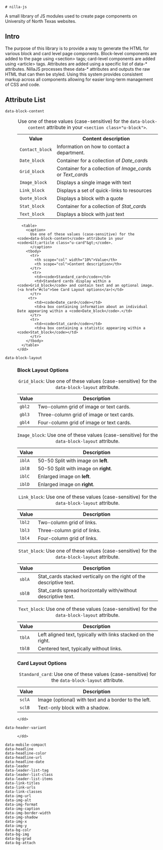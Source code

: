 	# nilla-js
<p>A small library of JS modules used to create page components on University of North Texas websites.</p>
<h2>Intro</h2>
<p>The purpose of this library is to provide a way to generate the HTML for various block and card level page components. Block-level components are added to the page using &lt;section&gt; tags; card-level components are added using &lt;article&gt; tags. Attributes are added using a specific list of data-* attributes. NillaJS processes these data-* attributes and outputs the raw HTML that can then be styled. Using this system provides consistent markup across all components allowing for easier long-term management of CSS and code.</p>
<h2>Attribute List</h2>
<dl>
	<dt><code>data-block-content</code></dt>
	<dd>
      <table>
        <caption>
          Use one of these values (case-sensitive) for the <code>data-block-content</code> attribute in your <code>&lt;section class="u-block"&gt;</code>.
          </caption>
        <tbody>
          <tr>
            <th scope="col" width="10%">Value</th>
            <th scope="col">Content description</th>
          </tr>
          <tr>
            <td><code>Contact_block</code></td>
            <td>Information on how to contact a department.</td>
          </tr>
          <tr>
            <td><code>Date_block</code></td>
            <td>Container for a collection of <em>Date_card</em>s</td>
          </tr>
          <tr>
            <td><code>Grid_block</code></td>
            <td>Container for a collection of <em>Image_card</em>s or <em>Text_card</em>s</td>
          </tr>
          <tr>
            <td><code>Image_block</code></td>
            <td>Displays a single image with text</td>
          </tr>
          <tr>
            <td><code>Link_block</code></td>
            <td>Displays a set of quick-links to resources</td>
          </tr>
          <tr>
            <td><code>Quote_block</code></td>
            <td>Displays a block with a quote</td>
          </tr>
          <tr>
            <td><code>Stat_block</code></td>
            <td>Container for a collection of <em>Stat_card</em>s</td>
          </tr>
          <tr>
            <td><code>Text_block</code></td>
            <td>Displays a block with just text</td>
          </tr>
        </tbody>
      </table>

      <table>
        <caption>
          Use one of these values (case-sensitive) for the <code>data-block-content</code> attribute in your <code>&lt;article class="u-card"&gt;</code>.
          </caption>
        <tbody>
          <tr>
            <th scope="col" width="10%">Value</th>
            <th scope="col">Content description</th>
          </tr>
           <tr>
            <td><code>Standard_card</code></td>
            <td>Standard cards display within a <code>Grid_block</code> and contain text and an optional image. (<a href="#clo">See Card Layout options</a>)</td>
          </tr>
         <tr>
            <td><code>Date_card</code></td>
            <td>a box containing information about an individual Date appearing within a <code>Date_block</code>.</td>
          </tr>
          <tr>
            <td><code>Stat_card</code></td>
            <td>a box containing a statistic appearing within a <code>Stat_block</code></td>
          </tr>
        </tbody>
      </table>	
	</dd>
<dt><code>data-block-layout</code></dt>
	<dd>
		<h3>Block Layout Options</h3>
		<table>
			<caption><code>Grid_block</code>: Use one of these values (case-sensitive) for the <code>data-block-layout</code> attribute.</caption>
			<thead>
				<th scope="col" width="10%">Value</th>
				<th scope="col">Description</th>
			</thead>
			<tbody>
				<tr>
					<td><code>gbl2</code></td>
					<td>Two-column grid of image or text cards.</td>
				</tr>
				<tr>
					<td><code>gbl3</code></td>
					<td>Three-column grid of image or text cards.</td>
				</tr>
				<tr>
					<td><code>gbl4</code></td>
					<td>Four-column grid of image or text cards.</td>
				</tr>
			</tbody>
		</table>
		<table>
			<caption><code>Image_block</code>: Use one of these values (case-sensitive) for the <code>data-block-layout</code> attribute.</caption>
			<thead>
				<th scope="col" width="10%">Value</th>
				<th scope="col">Description</th>
			</thead>
			<tbody>
				<tr>
					<td><code>iblA</code></td>
					<td>50-50 Split with image on <strong>left</strong>.</td>
				</tr>
				<tr>
					<td><code>iblB</code></td>
					<td>50-50 Split with image on <strong>right</strong>.</td>
				</tr>
				<tr>
					<td><code>iblC</code></td>
					<td>Enlarged image on <strong>left</strong>.</td>
				</tr>
				<tr>
					<td><code>iblD</code></td>
					<td>Enlarged image on <strong>right</strong>.</td>
				</tr>
			</tbody>
		</table>
		<table>
			<caption><code>Link_block</code>: Use one of these values (case-sensitive) for the <code>data-block-layout</code> attribute.</caption>
			<thead>
				<th scope="col" width="10%">Value</th>
				<th scope="col">Description</th>
			</thead>
			<tbody>
				<tr>
					<td><code>lbl2</code></td>
					<td>Two-column grid of links.</td>
				</tr>
				<tr>
					<td><code>lbl3</code></td>
					<td>Three-column grid of links.</td>
				</tr>
				<tr>
					<td><code>lbl4</code></td>
					<td>Four-column grid of links.</td>
				</tr>
			</tbody>
		</table>
		<table>
			<caption><code>Stat_block</code>: Use one of these values (case-sensitive) for the <code>data-block-layout</code> attribute.</caption>
			<thead>
				<th scope="col" width="10%">Value</th>
				<th scope="col">Description</th>
			</thead>
			<tbody>
				<tr>
					<td><code>sblA</code></td>
					<td>Stat_cards stacked vertically on the right of the descriptive text.</td>
				</tr>
				<tr>
					<td><code>sblB</code></td>
					<td>Stat_cards spread horizontally with/without descriptive text.</td>
				</tr>
			</tbody>
		</table>
		<table>
			<caption><code>Text_block</code>: Use one of these values (case-sensitive) for the <code>data-block-layout</code> attribute.</caption>
			<thead>
				<th scope="col" width="10%">Value</th>
				<th scope="col">Description</th>
			</thead>
			<tbody>
				<tr>
					<td><code>tblA</code></td>
					<td>Left aligned text, typically with links stacked on the right.</td>
				</tr>
				<tr>
					<td><code>tblB</code></td>
					<td>Centered text, typically without links.</td>
				</tr>
			</tbody>
		</table>
		<h3><a name="clo">Card Layout Options</a></h3>
		<table>
			<caption><code>Standard_card</code>: Use one of these values (case-sensitive) for the <code>data-block-layout</code> attribute.</caption>
			<thead>
				<th scope="col" width="10%">Value</th>
				<th scope="col">Description</th>
			</thead>
			<tbody>
				<tr>
					<td><code>sclA</code></td>
					<td>Image (optional) with text and a border to the left.</td>
				</tr>
				<tr>
					<td><code>sclB</code></td>
					<td>Text-only block with a shadow.</td>
				</tr>
			</tbody>
		</table>

	</dd>
<dt><code>data-header-variant</code></dt>
	<dd>
		
	</dd>
<dt><code>data-mobile-compact</code></dt>
<dt><code>data-headline</code></dt>
<dt><code>data-headline-color</code></dt>
<dt><code>data-headline-url</code></dt>
<dt><code>data-headline-date</code></dt>
<dt><code>data-leader</code></dt>
<dt><code>data-leader-list-tag</code></dt>
<dt><code>data-leader-list-class</code></dt>
<dt><code>data-leader-list-items</code></dt>
<dt><code>data-link-titles</code></dt>
<dt><code>data-link-urls</code></dt>
<dt><code>data-link-classes</code></dt>
<dt><code>data-img-url</code></dt>
<dt><code>data-img-alt</code></dt>
<dt><code>data-img-format</code></dt>
<dt><code>data-img-caption</code></dt>
<dt><code>data-img-border-width</code></dt>
<dt><code>data-img-shadow</code></dt>
<dt><code>data-img-x</code></dt>
<dt><code>data-img-y</code></dt>
<dt><code>data-bg-colr</code></dt>
<dt><code>data-bg-img</code></dt>
<dt><code>data-bg-grad</code></dt>
<dt><code>data-bg-attach</code></dt>
</dl>
